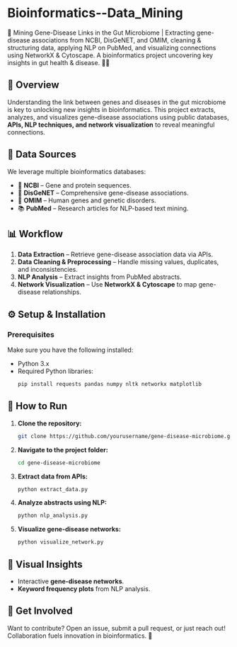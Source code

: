 # Bioinformatics--Data_Mining
🔬 Mining Gene-Disease Links in the Gut Microbiome | Extracting gene-disease associations from NCBI, DisGeNET, and OMIM, cleaning &amp; structuring data, applying NLP on PubMed, and visualizing connections using NetworkX &amp; Cytoscape. A bioinformatics project uncovering key insights in gut health &amp; disease. 🚀🧬

## 📖 Overview
Understanding the link between genes and diseases in the gut microbiome is key to unlocking new insights in bioinformatics. This project extracts, analyzes, and visualizes gene-disease associations using public databases, **APIs, NLP techniques, and network visualization** to reveal meaningful connections.

## 📂 Data Sources
We leverage multiple bioinformatics databases:
- 🔬 **NCBI** – Gene and protein sequences.
- 🧬 **DisGeNET** – Comprehensive gene-disease associations.
- 🏥 **OMIM** – Human genes and genetic disorders.
- 📚 **PubMed** – Research articles for NLP-based text mining.

## 📊 Workflow
1. **Data Extraction** – Retrieve gene-disease association data via APIs.
2. **Data Cleaning & Preprocessing** – Handle missing values, duplicates, and inconsistencies.
3. **NLP Analysis** – Extract insights from PubMed abstracts.
4. **Network Visualization** – Use **NetworkX & Cytoscape** to map gene-disease relationships.

## ⚙️ Setup & Installation
### Prerequisites
Make sure you have the following installed:
- Python 3.x
- Required Python libraries:
  ```bash
  pip install requests pandas numpy nltk networkx matplotlib
  ```

## 🚀 How to Run
1. **Clone the repository:**
   ```bash
   git clone https://github.com/yourusername/gene-disease-microbiome.git
   ```
2. **Navigate to the project folder:**
   ```bash
   cd gene-disease-microbiome
   ```
3. **Extract data from APIs:**
   ```bash
   python extract_data.py
   ```
4. **Analyze abstracts using NLP:**
   ```bash
   python nlp_analysis.py
   ```
5. **Visualize gene-disease networks:**
   ```bash
   python visualize_network.py
   ```

## 📸 Visual Insights
- Interactive **gene-disease networks**.
- **Keyword frequency plots** from NLP analysis.

## 🤝 Get Involved
Want to contribute? Open an issue, submit a pull request, or just reach out! Collaboration fuels innovation in bioinformatics. 🚀
